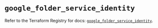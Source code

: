 # `google_folder_service_identity`

Refer to the Terraform Registry for docs: [`google_folder_service_identity`](https://registry.terraform.io/providers/hashicorp/google-beta/6.35.0/docs/resources/google_folder_service_identity).
